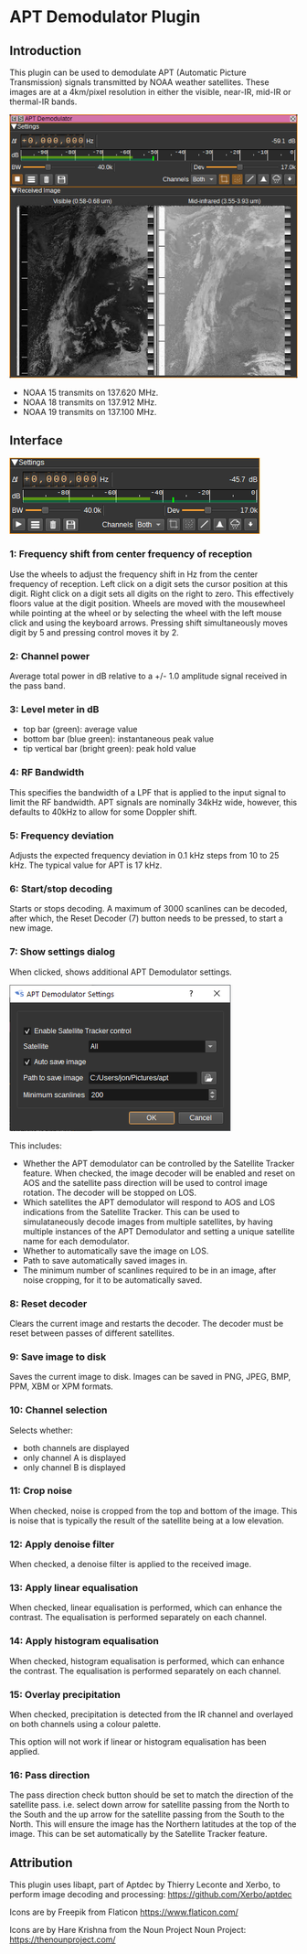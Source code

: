 <h1>APT Demodulator Plugin</h1>

<h2>Introduction</h2>

This plugin can be used to demodulate APT (Automatic Picture Transmission) signals transmitted by NOAA weather satellites. These images are at a 4km/pixel resolution in either the visible, near-IR, mid-IR or thermal-IR bands.

![APT Demodulator plugin GUI](../../../doc/img/APTDemod_plugin.png)

* NOAA 15 transmits on 137.620 MHz.
* NOAA 18 transmits on 137.912 MHz.
* NOAA 19 transmits on 137.100 MHz.

<h2>Interface</h2>

![APT Demodulator plugin GUI](../../../doc/img/APTDemod_plugin_settings.png)

<h3>1: Frequency shift from center frequency of reception</h3>

Use the wheels to adjust the frequency shift in Hz from the center frequency of reception. Left click on a digit sets the cursor position at this digit. Right click on a digit sets all digits on the right to zero. This effectively floors value at the digit position. Wheels are moved with the mousewheel while pointing at the wheel or by selecting the wheel with the left mouse click and using the keyboard arrows. Pressing shift simultaneously moves digit by 5 and pressing control moves it by 2.

<h3>2: Channel power</h3>

Average total power in dB relative to a +/- 1.0 amplitude signal received in the pass band.

<h3>3: Level meter in dB</h3>

  - top bar (green): average value
  - bottom bar (blue green): instantaneous peak value
  - tip vertical bar (bright green): peak hold value

<h3>4: RF Bandwidth</h3>

This specifies the bandwidth of a LPF that is applied to the input signal to limit the RF bandwidth. APT signals are nominally 34kHz wide, however, this defaults to 40kHz to allow for some Doppler shift.

<h3>5: Frequency deviation</h3>

Adjusts the expected frequency deviation in 0.1 kHz steps from 10 to 25 kHz. The typical value for APT is 17 kHz.

<h3>6: Start/stop decoding</h3>

Starts or stops decoding. A maximum of 3000 scanlines can be decoded, after which, the Reset Decoder (7) button needs to be pressed, to start a new image.

<h3>7: Show settings dialog</h3>

When clicked, shows additional APT Demodulator settings.

![APT Demodulator settings dialog](../../../doc/img/APTDemod_plugin_settingsdialog.png)

This includes:

   - Whether the APT demodulator can be controlled by the Satellite Tracker feature. When checked, the image decoder will be enabled and reset on AOS and the satellite pass direction will be used to control image rotation. The decoder will be stopped on LOS.
   - Which satellites the APT demodulator will respond to AOS and LOS indications from the Satellite Tracker. This can be used to simulataneously decode images from multiple satellites, by having multiple instances of the APT Demodulator and setting a unique satellite name for each demodulator.
   - Whether to automatically save the image on LOS.
   - Path to save automatically saved images in.
   - The minimum number of scanlines required to be in an image, after noise cropping, for it to be automatically saved.

<h3>8: Reset decoder</h3>

Clears the current image and restarts the decoder. The decoder must be reset between passes of different satellites.

<h3>9: Save image to disk</h3>

Saves the current image to disk. Images can be saved in PNG, JPEG, BMP, PPM, XBM or XPM formats.

<h3>10: Channel selection</h3>

Selects whether:

   - both channels are displayed
   - only channel A is displayed
   - only channel B is displayed

<h3>11: Crop noise</h3>

When checked, noise is cropped from the top and bottom of the image. This is noise that is typically the result of the satellite being at a low elevation.

<h3>12: Apply denoise filter</h3>

When checked, a denoise filter is applied to the received image.

<h3>13: Apply linear equalisation</h3>

When checked, linear equalisation is performed, which can enhance the contrast. The equalisation is performed separately on each channel.

<h3>14: Apply histogram equalisation</h3>

When checked, histogram equalisation is performed, which can enhance the contrast. The equalisation is performed separately on each channel.

<h3>15: Overlay precipitation</h3>

When checked, precipitation is detected from the IR channel and overlayed on both channels using a colour palette.

This option will not work if linear or histogram equalisation has been applied.

<h3>16: Pass direction</h3>

The pass direction check button should be set to match the direction of the satellite pass.
i.e. select down arrow for satellite passing from the North to the South and the up arrow for the satellite passing from the South to the North.
This will ensure the image has the Northern latitudes at the top of the image.
This can be set automatically by the Satellite Tracker feature.

<h2>Attribution</h2>

This plugin uses libapt, part of Aptdec by Thierry Leconte and Xerbo, to perform image decoding and processing: https://github.com/Xerbo/aptdec

Icons are by Freepik from Flaticon https://www.flaticon.com/

Icons are by Hare Krishna from the Noun Project Noun Project: https://thenounproject.com/
